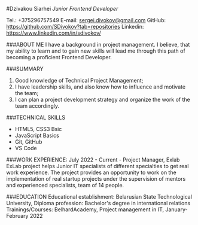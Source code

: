 #Dzivakou Siarhei
*Junior Frontend Developer*

Tel.: +375296757549
E-mail: sergei.divokov@gmail.com
GitHub: https://github.com/SDivokov?tab=repositories
Linkedin: https://www.linkedin.com/in/sdivokov/

###ABOUT ME
I have a background in project management. I believe, that my ability to learn and to gain new skills will lead me through this path of becoming a proficient Frontend Developer. 

###SUMMARY

1. Good knowledge of Technical Project Management;
2. I have leadership skills, and also know how to influence and motivate the team;
3. I can plan a project development strategy and organize the work of the team accordingly.


###TECHNICAL SKILLS
- HTML5, CSS3 Bsic 
- JavaScript Basics
- Git, GitHub
- VS Code

###WORK EXPERIENCE:
July 2022 - Current - Project Manager, Exlab 
ExLab project helps Junior IT specialists of different specialties to get real work experience. The project provides an opportunity to work on the implementation of real startup projects under the supervision of mentors and experienced specialists, team of 14 people.

 
###EDUCATION
Educational establishment: Belarusian State Technological University,
Diploma profession: Bachelor's degree in international relations
Trainings/Courses: BelhardAcademy, Project management in IT, January-February 2022 